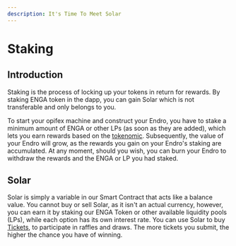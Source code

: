 ```yaml
---
description: It's Time To Meet Solar
---
```


# Staking

## Introduction

Staking is the process of locking up your tokens in return for rewards. By staking ENGA token in the dapp, you can gain Solar which is not transferable and only belongs to you.

To start your opifex machine and construct your Endro, you have to stake a minimum amount of ENGA or other LPs (as soon as they are added), which lets you earn rewards based on the [tokenomic](tokenomics.md). Subsequently, the value of your Endro will grow, as the rewards you gain on your Endro's staking are accumulated. At any moment, should you wish, you can burn your Endro to withdraw the rewards and the ENGA or LP you had staked.

## Solar

Solar is simply a variable in our Smart Contract that acts like a balance value. You cannot buy or sell Solar, as it isn't an actual currency, however, you can earn it by staking our ENGA Token or other available liquidity pools (LPs), while each option has its own interest rate. You can use Solar to buy [Tickets](tickets.md), to participate in raffles and draws. The more tickets you submit, the higher the chance you have of winning.
